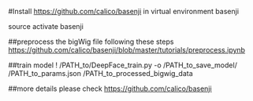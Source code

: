 #Install https://github.com/calico/basenji in virtual environment basenji

source activate basenji

##preprocess the bigWig file following these steps https://github.com/calico/basenji/blob/master/tutorials/preprocess.ipynb

##train model
! /PATH_to/DeepFace_train.py -o /PATH_to_save_model/ /PATH_to_params.json /PATH_to_processed_bigwig_data

##more details please check https://github.com/calico/basenji
